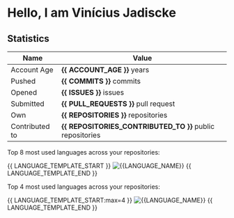 # Hello, I am Vinícius Jadiscke


## Statistics 

| Name | Value  |
|---|---|
| Account Age |  **{{ ACCOUNT_AGE }}** years|
| Pushed  |  **{{ COMMITS }}** commits |
| Opened  |  **{{ ISSUES }}** issues | 
| Submitted  | **{{ PULL_REQUESTS }}** pull request | 
|Own | **{{ REPOSITORIES }}** repositories|
|Contributed to | **{{ REPOSITORIES_CONTRIBUTED_TO }}** public repositories|

Top 8 most used languages across your repositories:

{{ LANGUAGE_TEMPLATE_START }}
![{{LANGUAGE_NAME}}](https://img.shields.io/static/v1?style=flat-square&label=%E2%A0%80&color=555&labelColor={{LANGUAGE_COLOR:uri}}&message={{LANGUAGE_NAME:uri}}%EF%B8%B1{{LANGUAGE_PERCENT:uri}}%25)
{{ LANGUAGE_TEMPLATE_END }}

Top 4 most used languages across your repositories:

{{ LANGUAGE_TEMPLATE_START:max=4 }}
![{{LANGUAGE_NAME}}](https://img.shields.io/static/v1?style=flat-square&label=%E2%A0%80&color=555&labelColor={{LANGUAGE_COLOR:uri}}&message={{LANGUAGE_NAME:uri}}%EF%B8%B1{{LANGUAGE_PERCENT:uri}}%25)
{{ LANGUAGE_TEMPLATE_END }}
